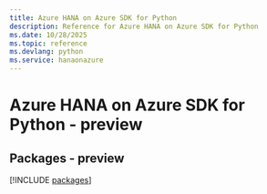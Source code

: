 ```yaml
---
title: Azure HANA on Azure SDK for Python
description: Reference for Azure HANA on Azure SDK for Python
ms.date: 10/28/2025
ms.topic: reference
ms.devlang: python
ms.service: hanaonazure
---
```

# Azure HANA on Azure SDK for Python - preview
## Packages - preview
[!INCLUDE [packages](hana-on-azure-index.md)]